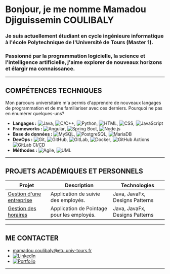 # Bonjour, je me nomme Mamadou Djiguissemin COULIBALY

### Je suis actuellement étudiant en cycle ingénieure informatique à l'école Polytechnique de l'Université de Tours (Master 1).
### Passionné par la programmation logicielle, la science et l'intelligence artificielle, j'aime explorer de nouveaux horizons et élargir ma connaissance.


---

## COMPÉTENCES TECHNIQUES
Mon parcours universitaire m'a permis d'apprendre de nouveaux langages de programmation et de me familiariser avec ces derniers. Pourquoi ne pas en énumérer quelques-uns?

- **Langages :** ![Java](https://img.shields.io/badge/Java-ED8B00?logo=openjdk&logoColor=white), ![C/C++](https://img.shields.io/badge/C/C++-5197BD?logo=cplusplus&logoColor=white), ![Python](https://img.shields.io/badge/Python-3776AB?logo=python&logoColor=white), ![HTML](https://img.shields.io/badge/HTML-6170AF?logo=html5&logoColor=white), ![CSS](https://img.shields.io/badge/CSS-A582BG?logo=css&logoColor=white), ![JavaScript](https://img.shields.io/badge/JavaScript-F7DF1E?logo=javascript&logoColor=white)
- **Frameworks :** ![Angular](https://img.shields.io/badge/Angular-DD0031?logo=angular&logoColor=white), ![Spring Boot](https://img.shields.io/badge/Spring%20Boot-6DB33F?logo=springboot&logoColor=white), ![Node.js](https://img.shields.io/badge/Node.js-339933?logo=node.js&logoColor=white)
- **Base de données :** ![MySQL](https://img.shields.io/badge/MySQL-4479A1?logo=mysql&logoColor=white), ![PostgreSQL](https://img.shields.io/badge/PostgreSQL-4169E1?logo=postgresql&logoColor=white), ![MariaDB](https://img.shields.io/badge/MariaDB-003545?logo=mariadb&logoColor=white)
- **DevOps :** ![Git](https://img.shields.io/badge/Git-F05032?logo=git&logoColor=white), ![GitHub](https://img.shields.io/badge/GitHub-181717?logo=github&logoColor=white), ![GitLab](https://img.shields.io/badge/GitLab-FC6D26?logo=gitlab&logoColor=white), ![Docker](https://img.shields.io/badge/Docker-2496ED?logo=docker&logoColor=white),     ![GitHub Actions](https://img.shields.io/badge/GitHub_Actions-2088FF?logo=github-actions&logoColor=white)
![GitLab CI/CD](https://img.shields.io/badge/GitLab_CI%2FCD-FC6D26?logo=gitlab&logoColor=white)
- **Méthodes :** ![Agile](https://img.shields.io/badge/Agile%2FScrum-2496ED?logo=scrumalliance&logoColor=white), ![UML](https://img.shields.io/badge/UML-02569B?logoColor=white)

---

## PROJETS ACADÉMIQUES ET PERSONNELS
| Projet | Description | Technologies |
|--------|-------------|--------------|
| [Gestion d'une entreprise]() | Application de suivie des employés. | Java, JavaFx, Designs Patterns |
| [Gestion des horaires]() | Application de Pointage pour les employés. | Java, JavaFx, Designs Patterns |

---

## ME CONTACTER
- [mamadou.coulibaly@etu.univ-tours.fr](mailto:mamadou.coulibaly@etu.univ-tours.fr)
- [![LinkedIn](https://img.shields.io/badge/LinkedIn-0077B5?logo=linkedin&logoColor=white)](https://linkedin.com/in/mamadou-djiguissemin-coulibaly)
- [![Portfolio](https://img.shields.io/badge/Portfolio-000000?logo=About.me&logoColor=white)]()

---

<!--
**Mdc1960/Mdc1960** is a ✨ _special_ ✨ repository because its `README.md` (this file) appears on your GitHub profile.

Here are some ideas to get you started:

- 🔭 I’m currently working on ...
- 🌱 I’m currently learning ...
- 👯 I’m looking to collaborate on ...
- 🤔 I’m looking for help with ...
- 💬 Ask me about ...
- 📫 How to reach me: ...
- 😄 Pronouns: ...
- ⚡ Fun fact: ...
-->
